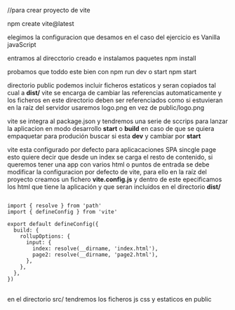 //para crear proyecto de vite

npm create vite@latest

elegimos la configuracion que desamos en el caso del ejercicio
es Vanilla javaScript 

entramos al direcctorio creado e instalamos paquetes 
npm install 

probamos que toddo este bien con npm run dev o start
npm start

directorio public
podemos incluir ficheros estaticos y seran copiados tal cual a <strong>dist/</strong>
vite se encarga de cambiar las referencias automaticamente y los ficheros en este directorio
deben ser referenciados como si estuvieran en la raíz del servidor usaremos logo.png en vez
de public/logo.png


vite se integra al package.json y tendremos una serie de sccrips para
lanzar la aplicacion en modo desarrollo <strong>start</strong> o <strong>build</strong>
en caso de que se quiera empaquetar para produción
buscar si esta <strong>dev</strong> y cambiar por <strong>start</strong>

vite esta configurado por defecto para aplicacaciones SPA sincgle page
esto quiere decir que desde un index se carga el resto de contenido, si queremos
tener una app con varios html o puntos de entrada se debe modificar la configuracion
por defecto de vite, para ello en la raíz del proyecto creamos un fichero 
<strong>vite.config.js</strong> y dentro de este  epecificamos los html que tiene la aplicación y que seran incluidos en el directorio <strong>dist/</strong>


<pre>
<code>
import { resolve } from 'path'
import { defineConfig } from 'vite'

export default defineConfig({
  build: {
    rollupOptions: {
      input: {
        index: resolve(__dirname, 'index.html'),
        page2: resolve(__dirname, 'page2.html'),
      },
    },
  },
})
</code>
</pre>

en el directorio src/ tendremos los ficheros js css y estaticos en public
